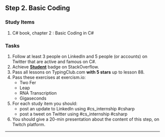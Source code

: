 ## Step 2. Basic Coding

### Study Items  <!-- omit in toc -->
  
1. C# book, chapter 2 : Basic Coding in C#

### Tasks  <!-- omit in toc -->

  1. Follow at least 3 people on LinkedIn and 5 people (or accounts) on Twitter that are active and famous on C#.
  2. Achieve [**Student**](https://stackoverflow.com/help/badges/2/student) badge on StackOverflow.
  3. Pass all lessons on TypingClub.com **with 5 stars** up to lesson 88.
  4. Pass these exercises at exercism.io:  
      - Two Fer  
      - Leap  
      - RNA Transcription  
      - Gigaseconds  
  5. For each study item you should:  
     - post an update to LinkedIn using #cs_internship #csharp  
     - post a tweet on Twitter using #cs_internship #csharp
  6. You should give a 20-min presentation about the content of this step, on Twitch platform.

<hr/>

